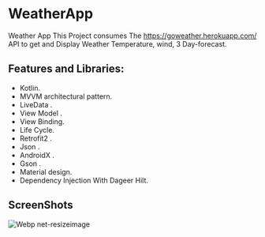 # WeatherApp
Weather App
This Project consumes The https://goweather.herokuapp.com/ API to get and Display Weather Temperature, wind, 3 Day-forecast.
 
 
 ## Features and Libraries:
 
   - Kotlin.<br/>
   - MVVM architectural pattern.<br/>
   - LiveData .<br/>
   - View Model .<br/>
   - View Binding.<br/>
   - Life Cycle.<br/>
   - Retrofit2 .<br/>
   - Json .<br/>
   - AndroidX .<br/>
   - Gson .<br/>
   - Material design.<br/>
   - Dependency Injection With Dageer Hilt.<br/>
## ScreenShots
![Webp net-resizeimage](https://user-images.githubusercontent.com/11637355/158819129-e2936bfe-598c-4952-805f-2fe705a62778.jpg)
